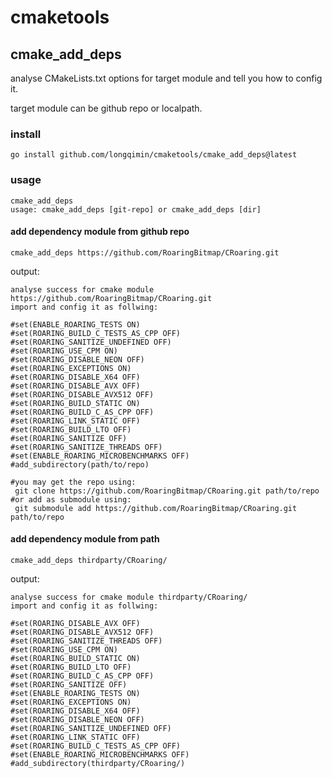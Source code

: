 # cmaketools

## cmake_add_deps

analyse CMakeLists.txt options for target module and tell you how to config it.

target module can be github repo or localpath.

### install

`go install github.com/longqimin/cmaketools/cmake_add_deps@latest`

### usage

```
cmake_add_deps
usage: cmake_add_deps [git-repo] or cmake_add_deps [dir]
```

#### add dependency module from github repo

`cmake_add_deps https://github.com/RoaringBitmap/CRoaring.git`

output:

```
analyse success for cmake module https://github.com/RoaringBitmap/CRoaring.git
import and config it as follwing:

#set(ENABLE_ROARING_TESTS ON)
#set(ROARING_BUILD_C_TESTS_AS_CPP OFF)
#set(ROARING_SANITIZE_UNDEFINED OFF)
#set(ROARING_USE_CPM ON)
#set(ROARING_DISABLE_NEON OFF)
#set(ROARING_EXCEPTIONS ON)
#set(ROARING_DISABLE_X64 OFF)
#set(ROARING_DISABLE_AVX OFF)
#set(ROARING_DISABLE_AVX512 OFF)
#set(ROARING_BUILD_STATIC ON)
#set(ROARING_BUILD_C_AS_CPP OFF)
#set(ROARING_LINK_STATIC OFF)
#set(ROARING_BUILD_LTO OFF)
#set(ROARING_SANITIZE OFF)
#set(ROARING_SANITIZE_THREADS OFF)
#set(ENABLE_ROARING_MICROBENCHMARKS OFF)
#add_subdirectory(path/to/repo)

#you may get the repo using:
 git clone https://github.com/RoaringBitmap/CRoaring.git path/to/repo
#or add as submodule using:
 git submodule add https://github.com/RoaringBitmap/CRoaring.git path/to/repo
```

#### add dependency module from path

`cmake_add_deps thirdparty/CRoaring/`

output:

```
analyse success for cmake module thirdparty/CRoaring/
import and config it as follwing:

#set(ROARING_DISABLE_AVX OFF)
#set(ROARING_DISABLE_AVX512 OFF)
#set(ROARING_SANITIZE_THREADS OFF)
#set(ROARING_USE_CPM ON)
#set(ROARING_BUILD_STATIC ON)
#set(ROARING_BUILD_LTO OFF)
#set(ROARING_BUILD_C_AS_CPP OFF)
#set(ROARING_SANITIZE OFF)
#set(ENABLE_ROARING_TESTS ON)
#set(ROARING_EXCEPTIONS ON)
#set(ROARING_DISABLE_X64 OFF)
#set(ROARING_DISABLE_NEON OFF)
#set(ROARING_SANITIZE_UNDEFINED OFF)
#set(ROARING_LINK_STATIC OFF)
#set(ROARING_BUILD_C_TESTS_AS_CPP OFF)
#set(ENABLE_ROARING_MICROBENCHMARKS OFF)
#add_subdirectory(thirdparty/CRoaring/)
```
